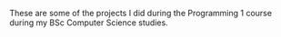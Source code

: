 These are some of the projects I did during the Programming 1 course during my BSc Computer Science studies.
